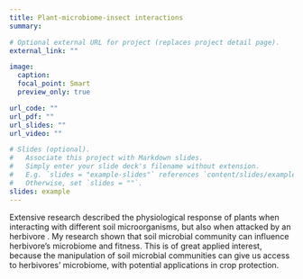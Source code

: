 ```yaml
---
title: Plant-microbiome-insect interactions
summary:

# Optional external URL for project (replaces project detail page).
external_link: ""

image:
  caption:
  focal_point: Smart
  preview_only: true

url_code: ""
url_pdf: ""
url_slides: ""
url_video: ""

# Slides (optional).
#   Associate this project with Markdown slides.
#   Simply enter your slide deck's filename without extension.
#   E.g. `slides = "example-slides"` references `content/slides/example-slides.md`.
#   Otherwise, set `slides = ""`.
slides: example
---
```


Extensive research described the physiological response of plants when interacting with different soil microorganisms, but also when attacked by an herbivore . My research shown that soil microbial community can influence herbivore’s microbiome and fitness. This is of great applied interest, because the manipulation of soil microbial communities can give us access to herbivores’ microbiome, with potential applications in crop protection.